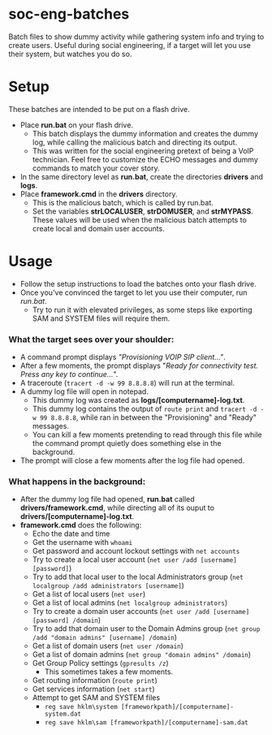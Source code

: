# soc-eng-batches
Batch files to show dummy activity while gathering system info and trying to create users. Useful during social engineering, if a target will let you use their system, but watches you do so.

# Setup
These batches are intended to be put on a flash drive.
* Place **run.bat** on your flash drive.
  - This batch displays the dummy information and creates the dummy log, while calling the malicious batch and directing its output.
  - This was written for the social engineering pretext of being a VoIP technician. Feel free to customize the ECHO messages and dummy commands to match your cover story.
* In the same directory level as **run.bat**, create the directories **drivers** and **logs**.
* Place **framework.cmd** in the **drivers** directory.
  - This is the malicious batch, which is called by run.bat.
  - Set the variables **strLOCALUSER**, **strDOMUSER**, and **strMYPASS**. These values will be used when the malicious batch attempts to create local and domain user accounts.

# Usage
* Follow the setup instructions to load the batches onto your flash drive.
* Once you've convinced the target to let you use their computer, run *run.bat*.
  - Try to run it with elevated privileges, as some steps like exporting SAM and SYSTEM files will require them.

### What the target sees over your shoulder:
* A command prompt displays *"Provisioning VOIP SIP client..."*.
* After a few moments, the prompt displays "*Ready for connectivity test. Press any key to continue...*".
* A traceroute (`tracert -d -w 99 8.8.8.8`) will run at the terminal.
* A dummy log file will open in notepad.
  - This dummy log was created as **logs/[computername]-log.txt**.
  - This dummy log contains the output of `route print` and `tracert -d -w 99 8.8.8.8`, while ran in between the "Provisioning" and "Ready" messages.
  - You can kill a few moments pretending to read through this file while the command prompt quietly does something else in the background.
* The prompt will close a few moments after the log file had opened.

### What happens in the background:
* After the dummy log file had opened, **run.bat** called **drivers/framework.cmd**, while directing all of its ouput to **drivers/[computername]-log.txt**.
* **framework.cmd** does the following:
  - Echo the date and time
  - Get the username with `whoami`
  - Get password and account lockout settings with `net accounts`
  - Try to create a local user account (`net user /add [username] [password]`)
  - Try to add that local user to the local Administrators group (`net localgroup /add administrators [username]`)
  - Get a list of local users (`net user`)
  - Get a list of local admins (`net localgroup administrators`)
  - Try to create a domain user accounts (`net user /add [username] [password] /domain`)
  - Try to add that domain user to the Domain Admins group (`net group /add "domain admins" [username] /domain`)
  - Get a list of domain users (`net user /domain`)
  - Get a list of domain admins (`net group "domain admins" /domain`)
  - Get Group Policy settings (`gpresults /z`)
    - This sometimes takes a few moments.
  - Get routing information (`route print`)
  - Get services information (`net start`)
  - Attempt to get SAM and SYSTEM files
    - `reg save hklm\system [frameworkpath]/[computername]-system.dat`
    - `reg save hklm\sam [frameworkpath]/[computername]-sam.dat`
